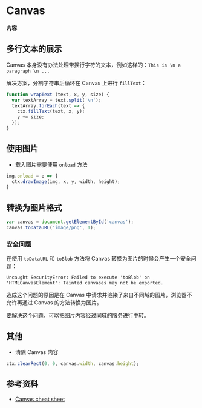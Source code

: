 # Canvas

**内容**

<!-- toc -->

## 多行文本的展示

Canvas 本身没有办法处理带换行字符的文本，例如这样的：`This is \n a paragraph \n ...`

解决方案，分割字符串后循环在 Canvas 上进行 `fillText`：

```js
function wrapText (text, x, y, size) {
  var textArray = text.split('\n');
  textArray.forEach(text => {
    ctx.fillText(text, x, y);
    y += size;
  });
}
```

## 使用图片

- 载入图片需要使用 `onload` 方法

```js
img.onload = e => {
  ctx.drawImage(img, x, y, width, height);
}
```

## 转换为图片格式

```js
var canvas = document.getElementById('canvas');
canvas.toDataURL('image/png', 1);
```

### 安全问题

在使用 `toDataURL` 和 `toBlob` 方法将 Canvas 转换为图片的时候会产生一个安全问题：

```
Uncaught SecurityError: Failed to execute 'toBlob' on 'HTMLCanvasElement': Tainted canvases may not be exported.
```

造成这个问题的原因是在 Canvas 中请求并渲染了来自不同域的图片，浏览器不允许再通过 Canvas 的方法转换为图片。

要解决这个问题，可以把图片内容经过同域的服务进行中转。

## 其他

- 清除 Canvas 内容

```js
ctx.clearRect(0, 0, canvas.width, canvas.height);
```

## 参考资料

- [Canvas cheat sheet](https://simon.html5.org/dump/html5-canvas-cheat-sheet.html)
